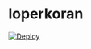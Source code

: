 # loperkoran

[![Deploy](https://www.herokucdn.com/deploy/button.svg)](https://heroku.com/deploy?template=https://github.com/mokeran218/loperkoran)
